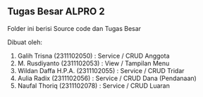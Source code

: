 ## Tugas Besar ALPRO 2
Folder ini berisi Source code dan Tugas Besar

Dibuat oleh:
1. Galih Trisna         (2311102050) : Service  / CRUD Anggota
2. M. Rusdiyanto        (2311102053) : View     / Tampilan Menu
3. Wildan Daffa H.P.A.  (2311102055) : Service  / CRUD Tridar
4. Aulia Radix          (2311102056) : Service  / CRUD Dana (Pendanaan)
5. Naufal Thoriq        (2311102078) : Service  / CRUD Luaran
